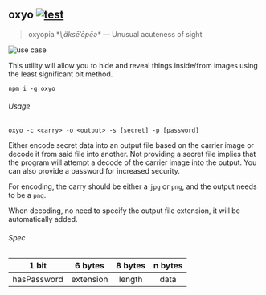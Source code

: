 ## oxyo [![test](https://img.shields.io/travis/Apercu/oxyo.svg?maxAge=2592000&style=flat-square)](https://travis-ci.org/Apercu/oxyo)
> oxyopia **\ˌäksēˈōpēə\** — Unusual acuteness of sight

![use case](http://i.imgur.com/njXg3Uc.gif)

This utility will allow you to hide and reveal things inside/from images using
the least significant bit method.

    npm i -g oxyo

###### Usage

    oxyo -c <carry> -o <output> -s [secret] -p [password]

Either encode secret data into an output file based on the carrier image or
decode it from said file into another.
Not providing a secret file implies that the program will attempt a decode of
the carrier image into the output.
You can also provide a password for increased security.

For encoding, the carry should be either a `jpg` or `png`, and the output needs
to be a `png`.

When decoding, no need to specify the output file extension, it will be automatically added.

###### Spec

|    1 bit    |  6 bytes  | 8 bytes | n bytes |
|:-----------:|:---------:|:-------:|:-------:|
| hasPassword | extension |  length |   data  |
